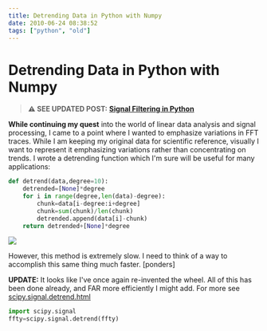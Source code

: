 ```yaml
---
title: Detrending Data in Python with Numpy
date: 2010-06-24 08:38:52
tags: ["python", "old"]
---
```


# Detrending Data in Python with Numpy

> **⚠️ SEE UPDATED POST:** [**Signal Filtering in Python**](https://swharden.com/blog/2020-09-23-signal-filtering-in-python/)

__While continuing my quest__ into the world of linear data analysis and signal processing, I came to a point where I wanted to emphasize variations in FFT traces. While I am keeping my original data for scientific reference, visually I want to represent it emphasizing variations rather than concentrating on trends. I wrote a detrending function which I'm sure will be useful for many applications:

```python
def detrend(data,degree=10):
	detrended=[None]*degree
	for i in range(degree,len(data)-degree):
		chunk=data[i-degree:i+degree]
		chunk=sum(chunk)/len(chunk)
		detrended.append(data[i]-chunk)
	return detrended+[None]*degree
```

<div class="text-center">

[![](detrend_fft_thumb.jpg)](detrend_fft.png)

</div>

However, this method is extremely slow. I need to think of a way to accomplish this same thing much faster. \[ponders\]

__UPDATE:__ It looks like I've once again re-invented the wheel. All of this has been done already, and FAR more efficiently I might add. For more see [scipy.signal.detrend.html](https://docs.scipy.org/doc/scipy/reference/generated/scipy.signal.detrend.html)

```python
import scipy.signal
ffty=scipy.signal.detrend(ffty)
```

